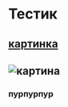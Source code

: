 # Тестик
## [картинка](https://kaifolog.ru/uploads/posts/2020-06/1592383368_002.jpg)
## ![картина](https://kaifolog.ru/uploads/posts/2020-06/1592383368_002.jpg)
### пурпурпур